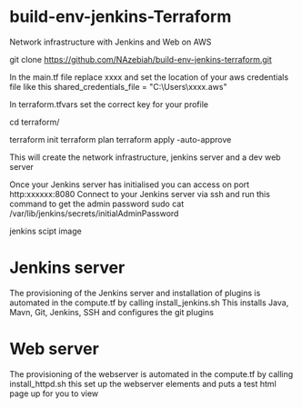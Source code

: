 # build-env-jenkins-Terraform
Network infrastructure with Jenkins and Web on AWS 

git clone https://github.com/NAzebiah/build-env-jenkins-terraform.git

In the main.tf file replace xxxx and set the location of your aws credentials file like this shared_credentials_file = "C:\Users\xxxx\.aws"

In terraform.tfvars set the correct key for your profile 

cd terraform/

terraform init
terraform plan
terraform apply -auto-approve

This will create the network infrastructure, jenkins server and a dev web server 

Once your Jenkins server has initialised you can access on port http:xxxxxx:8080
Connect to your Jenkins server via ssh and run this command to get the admin password sudo cat /var/lib/jenkins/secrets/initialAdminPassword

jenkins scipt image 

# Jenkins server

The provisioning of the Jenkins server and installation of plugins is automated in the compute.tf by calling install_jenkins.sh
This installs Java, Mavn, Git, Jenkins, SSH and configures the git plugins 

# Web server 

The provisioning of the webserver is automated in the compute.tf by calling install_httpd.sh this set up the webserver elements and puts a test html page up for you to view

